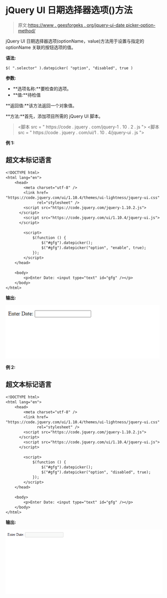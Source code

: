 # jQuery UI 日期选择器选项()方法

> 原文:[https://www . geesforgeks . org/jquery-ui-date picker-option-method/](https://www.geeksforgeeks.org/jquery-ui-datepicker-option-method/)

jQuery UI 日期选择器选项(optionName，value)方法用于设置与指定的 optionName 关联的按钮选项的值。

**语法:**

```
$( ".selector" ).datepicker( "option", "disabled", true )
```

**参数:**

*   **选项名称:**要检查的选项。
*   **值:**待检值

**返回值:**该方法返回一个对象值。

**方法:**首先，添加项目所需的 jQuery UI 脚本。

> <link href="“https://code.jquery.com/ui/1.10.4/themes/ui-lightness/jquery-ui.css”" rel="“stylesheet”">
> <脚本 src = " https://code . jquery . com/jquery-1 . 10 . 2 . js "></脚本>
> <脚本 src = " https://code . jquery . com/ui/1 . 10 . 4/jquery-ui . js "></脚本>

**例 1:**

## 超文本标记语言

```
<!DOCTYPE html>
<html lang="en">
    <head>
        <meta charset="utf-8" />
        <link href=
"https://code.jquery.com/ui/1.10.4/themes/ui-lightness/jquery-ui.css" 
              rel="stylesheet" />
        <script src="https://code.jquery.com/jquery-1.10.2.js">
      </script>
        <script src="https://code.jquery.com/ui/1.10.4/jquery-ui.js">
      </script>

        <script>
            $(function () {
                $("#gfg").datepicker();
                $("#gfg").datepicker("option", "enable", true);
            });
        </script>
    </head>

    <body>
        <p>Enter Date: <input type="text" id="gfg" /></p>
    </body>
</html>
```

**输出:**

![](img/32822a62620c90fad6e65f550c5ea867.png)

**例 2:**

## 超文本标记语言

```
<!DOCTYPE html>
<html lang="en">
    <head>
        <meta charset="utf-8" />
        <link href=
"https://code.jquery.com/ui/1.10.4/themes/ui-lightness/jquery-ui.css" 
              rel="stylesheet" />
        <script src="https://code.jquery.com/jquery-1.10.2.js">
      </script>
        <script src="https://code.jquery.com/ui/1.10.4/jquery-ui.js">
      </script>

        <script>
            $(function () {
                $("#gfg").datepicker();
                $("#gfg").datepicker("option", "disabled", true);
            });
        </script>
    </head>

    <body>
        <p>Enter Date: <input type="text" id="gfg" /></p>
    </body>
</html>
```

**输出:**

![](img/a273c972d9b370e1069347232111348f.png)